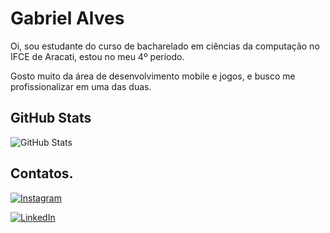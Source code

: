 # Gabriel Alves

Oi, sou estudante do curso de bacharelado em ciências da computação no IFCE de Aracati, estou no meu 4º periodo.

Gosto muito da área de desenvolvimento mobile e jogos, e busco me profissionalizar em uma das duas.

## GitHub Stats

![GitHub Stats](https://github-readme-stats.vercel.app/api?username=Gabzk&theme=transparent&bg_color=000&border_color=30A3DC&show_icons=true&icon_color=30A3DC&title_color=E94D5F&text_color=FFF)

## Contatos.

[![Instagram](https://img.shields.io/badge/Instagram-000?style=for-the-badge&logo=instagram)](https://www.instagram.com/gabzz_k/)

[![LinkedIn](https://img.shields.io/badge/LinkedIn-000?style=for-the-badge&logo=linkedin&logoColor=0E76A8)](https://www.linkedin.com/in/gabriel-alves-068188207/)